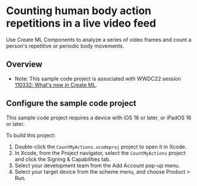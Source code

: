 # Counting human body action repetitions in a live video feed

Use Create ML Components to analyze a series of video frames and count a person's repetitive or periodic body movements.

## Overview

- Note: This sample code project is associated with WWDC22 session [110332: What's new in Create ML](https://developer.apple.com/wwdc22/110332/).

## Configure the sample code project

This sample code project requires a device with iOS 16 or later, or iPadOS 16 or later.

To build this project:
1. Double-click the `CountMyActions.xcodeproj` project to open it in Xcode.
2. In Xcode, from the Project navigator, select the `CountMyActions` project and click the Signing & Capabilities tab.
3. Select your development team from the Add Account pop-up menu.
4. Select your target device from the scheme menu, and choose Product > Run.

[--- Frameworks ---]: <> (Framework landing pages)
[CreateMLComponents]: https://developer.apple.com/documentation/createmlcomponents

[--- Packages ---]: <>
[AsyncAlgorithms]: https://github.com/apple/swift-async-algorithms
